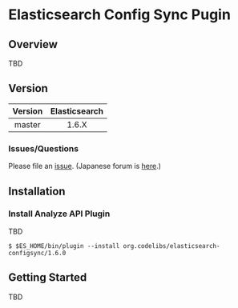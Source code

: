 Elasticsearch Config Sync Pugin
=======================

## Overview

TBD

## Version

| Version   | Elasticsearch |
|:---------:|:-------------:|
| master    | 1.6.X         |

### Issues/Questions

Please file an [issue](https://github.com/codelibs/elasticsearch-configsync/issues "issue").
(Japanese forum is [here](https://github.com/codelibs/codelibs-ja-forum "here").)

## Installation

### Install Analyze API Plugin

TBD

    $ $ES_HOME/bin/plugin --install org.codelibs/elasticsearch-configsync/1.6.0

## Getting Started

TBD


